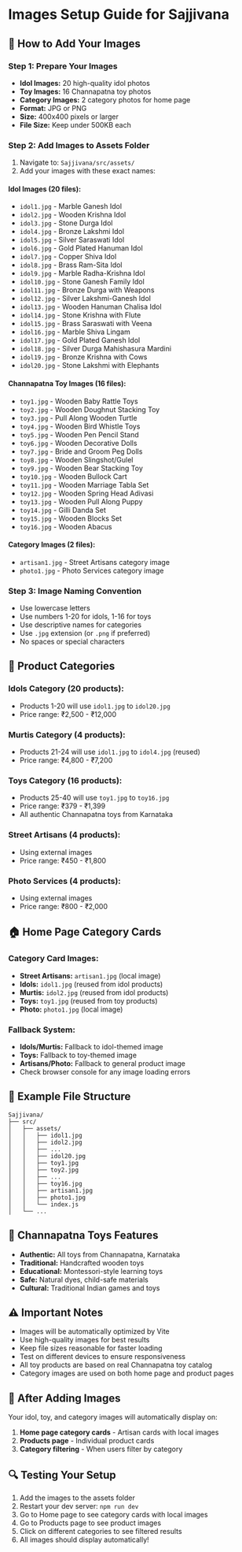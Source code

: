 # Images Setup Guide for Sajjivana

## 📁 **How to Add Your Images**

### **Step 1: Prepare Your Images**
- **Idol Images:** 20 high-quality idol photos
- **Toy Images:** 16 Channapatna toy photos
- **Category Images:** 2 category photos for home page
- **Format:** JPG or PNG
- **Size:** 400x400 pixels or larger
- **File Size:** Keep under 500KB each

### **Step 2: Add Images to Assets Folder**
1. Navigate to: `Sajjivana/src/assets/`
2. Add your images with these exact names:

#### **Idol Images (20 files):**
- `idol1.jpg` - Marble Ganesh Idol
- `idol2.jpg` - Wooden Krishna Idol
- `idol3.jpg` - Stone Durga Idol
- `idol4.jpg` - Bronze Lakshmi Idol
- `idol5.jpg` - Silver Saraswati Idol
- `idol6.jpg` - Gold Plated Hanuman Idol
- `idol7.jpg` - Copper Shiva Idol
- `idol8.jpg` - Brass Ram-Sita Idol
- `idol9.jpg` - Marble Radha-Krishna Idol
- `idol10.jpg` - Stone Ganesh Family Idol
- `idol11.jpg` - Bronze Durga with Weapons
- `idol12.jpg` - Silver Lakshmi-Ganesh Idol
- `idol13.jpg` - Wooden Hanuman Chalisa Idol
- `idol14.jpg` - Stone Krishna with Flute
- `idol15.jpg` - Brass Saraswati with Veena
- `idol16.jpg` - Marble Shiva Lingam
- `idol17.jpg` - Gold Plated Ganesh Idol
- `idol18.jpg` - Silver Durga Mahishasura Mardini
- `idol19.jpg` - Bronze Krishna with Cows
- `idol20.jpg` - Stone Lakshmi with Elephants

#### **Channapatna Toy Images (16 files):**
- `toy1.jpg` - Wooden Baby Rattle Toys
- `toy2.jpg` - Wooden Doughnut Stacking Toy
- `toy3.jpg` - Pull Along Wooden Turtle
- `toy4.jpg` - Wooden Bird Whistle Toys
- `toy5.jpg` - Wooden Pen Pencil Stand
- `toy6.jpg` - Wooden Decorative Dolls
- `toy7.jpg` - Bride and Groom Peg Dolls
- `toy8.jpg` - Wooden Slingshot/Gulel
- `toy9.jpg` - Wooden Bear Stacking Toy
- `toy10.jpg` - Wooden Bullock Cart
- `toy11.jpg` - Wooden Marriage Tabla Set
- `toy12.jpg` - Wooden Spring Head Adivasi
- `toy13.jpg` - Wooden Pull Along Puppy
- `toy14.jpg` - Gilli Danda Set
- `toy15.jpg` - Wooden Blocks Set
- `toy16.jpg` - Wooden Abacus

#### **Category Images (2 files):**
- `artisan1.jpg` - Street Artisans category image
- `photo1.jpg` - Photo Services category image

### **Step 3: Image Naming Convention**
- Use lowercase letters
- Use numbers 1-20 for idols, 1-16 for toys
- Use descriptive names for categories
- Use `.jpg` extension (or `.png` if preferred)
- No spaces or special characters

## 🎯 **Product Categories**

### **Idols Category (20 products):**
- Products 1-20 will use `idol1.jpg` to `idol20.jpg`
- Price range: ₹2,500 - ₹12,000

### **Murtis Category (4 products):**
- Products 21-24 will use `idol1.jpg` to `idol4.jpg` (reused)
- Price range: ₹4,800 - ₹7,200

### **Toys Category (16 products):**
- Products 25-40 will use `toy1.jpg` to `toy16.jpg`
- Price range: ₹379 - ₹1,399
- All authentic Channapatna toys from Karnataka

### **Street Artisans (4 products):**
- Using external images
- Price range: ₹450 - ₹1,800

### **Photo Services (4 products):**
- Using external images
- Price range: ₹800 - ₹2,000

## 🏠 **Home Page Category Cards**

### **Category Card Images:**
- **Street Artisans:** `artisan1.jpg` (local image)
- **Idols:** `idol1.jpg` (reused from idol products)
- **Murtis:** `idol2.jpg` (reused from idol products)
- **Toys:** `toy1.jpg` (reused from toy products)
- **Photo:** `photo1.jpg` (local image)

### **Fallback System:**
- **Idols/Murtis:** Fallback to idol-themed image
- **Toys:** Fallback to toy-themed image
- **Artisans/Photo:** Fallback to general product image
- Check browser console for any image loading errors

## 📝 **Example File Structure**
```
Sajjivana/
├── src/
│   ├── assets/
│   │   ├── idol1.jpg
│   │   ├── idol2.jpg
│   │   ├── ...
│   │   ├── idol20.jpg
│   │   ├── toy1.jpg
│   │   ├── toy2.jpg
│   │   ├── ...
│   │   ├── toy16.jpg
│   │   ├── artisan1.jpg
│   │   ├── photo1.jpg
│   │   └── index.js
│   └── ...
```

## 🚀 **Channapatna Toys Features**
- **Authentic:** All toys from Channapatna, Karnataka
- **Traditional:** Handcrafted wooden toys
- **Educational:** Montessori-style learning toys
- **Safe:** Natural dyes, child-safe materials
- **Cultural:** Traditional Indian games and toys

## ⚠️ **Important Notes**
- Images will be automatically optimized by Vite
- Use high-quality images for best results
- Keep file sizes reasonable for faster loading
- Test on different devices to ensure responsiveness
- All toy products are based on real Channapatna toy catalog
- Category images are used on both home page and product pages

## 🎉 **After Adding Images**
Your idol, toy, and category images will automatically display on:
1. **Home page category cards** - Artisan cards with local images
2. **Products page** - Individual product cards
3. **Category filtering** - When users filter by category

## 🔍 **Testing Your Setup**
1. Add the images to the assets folder
2. Restart your dev server: `npm run dev`
3. Go to Home page to see category cards with local images
4. Go to Products page to see product images
5. Click on different categories to see filtered results
6. All images should display automatically! 
